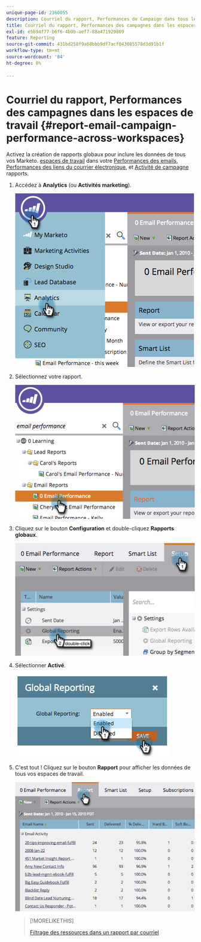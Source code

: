 ```yaml
---
unique-page-id: 2360055
description: Courriel du rapport, Performances de Campaign dans tous les espaces de travail - Documents Marketo - Documentation du produit
title: Courriel du rapport, Performances des campagnes dans les espaces de travail
exl-id: e5b94f77-b6f6-4b9b-aef7-88a471929869
feature: Reporting
source-git-commit: 431bd258f9a68bbb9df7acf043085578d3d91b1f
workflow-type: tm+mt
source-wordcount: '84'
ht-degree: 0%

---
```


# Courriel du rapport, Performances des campagnes dans les espaces de travail {#report-email-campaign-performance-across-workspaces}

Activez la création de rapports globaux pour inclure les données de tous vos Marketo. [espaces de travail](/help/marketo/product-docs/administration/workspaces-and-person-partitions/create-a-new-workspace.md) dans votre [Performances des emails](/help/marketo/product-docs/email-marketing/email-programs/email-program-data/email-performance-report.md), [Performances des liens du courrier électronique](/help/marketo/product-docs/email-marketing/email-programs/email-program-data/email-link-performance-report.md), et [Activité de campagne](/help/marketo/product-docs/reporting/basic-reporting/report-types/campaign-activity-report.md) rapports.

1. Accédez à **Analytics** (ou **Activités marketing**).

   ![](assets/image2014-9-16-16-3a4-3a46.png)

1. Sélectionnez votre rapport.

   ![](assets/image2014-9-16-16-3a4-3a51.png)

1. Cliquez sur le bouton **Configuration** et double-cliquez **Rapports globaux**.

   ![](assets/image2014-9-16-16-3a4-3a58.png)

1. Sélectionner **Activé**.

   ![](assets/image2014-9-16-16-3a5-3a4.png)

1. C&#39;est tout ! Cliquez sur le bouton **Rapport** pour afficher les données de tous vos espaces de travail.

   ![](assets/image2014-9-16-16-3a5-3a8.png)

   >[!MORELIKETHIS]
   >
   >[Filtrage des ressources dans un rapport par courriel](/help/marketo/product-docs/reporting/basic-reporting/report-activity/filter-assets-in-an-email-report.md)
